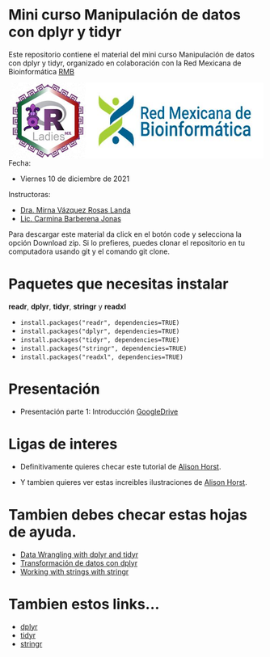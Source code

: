 

# **Mini curso Manipulación de datos con dplyr y tidyr**  

<!-- badges: start -->
<!-- badges: end -->



Este repositorio contiene el material del mini curso Manipulación de datos con dplyr y tidyr, organizado en colaboración con la Red Mexicana de Bioinformática [RMB](http://redmexicanadebioinformatica.org)


<img src="inst/red.jpeg"  width="350" height="150" align="right" />
<img src="inst/rladies.jpeg"  width="150" height="150" align="right" />


Fecha: 

- Viernes 10 de diciembre de 2021

Instructoras: 
- [Dra. Mirna Vázquez Rosas Landa](https://mirnavazquez.netlify.app)
- [Lic. Carmina Barberena Jonas](https://twitter.com/BarjonCar)

Para descargar este material da click en el botón code y selecciona la opción Download zip. Si lo prefieres, puedes clonar el repositorio en tu computadora usando git y el comando git clone.



# Paquetes que necesitas instalar 

**readr**, **dplyr**, **tidyr**, **stringr** y **readxl**

- ``install.packages("readr", dependencies=TRUE)``
- ``install.packages("dplyr", dependencies=TRUE)``
- ``install.packages("tidyr", dependencies=TRUE)``
- ``install.packages("stringr", dependencies=TRUE)``
- ``install.packages("readxl", dependencies=TRUE)``

# Presentación

- Presentación parte 1: Introducción [GoogleDrive](https://docs.google.com/presentation/d/1BjgTadXo0jF4X3h5_Bdx3yYVBX0utepz2MIdKqDkxfg/edit?usp=sharing)

# Ligas de interes

- Definitivamente quieres checar este tutorial de [Alison Horst](https://www.allisonhorst.com/post/2021-02-08-dplyr-learnr/).

- Y tambien quieres ver estas increibles ilustraciones de [Alison Horst](https://github.com/allisonhorst/stats-illustrations).


# Tambien debes checar estas hojas de ayuda.

- [Data Wrangling with dplyr and tidyr](https://www.rstudio.com/wp-content/uploads/2015/02/data-wrangling-cheatsheet.pdf)
- [Transformación de datos con dplyr](https://raw.githubusercontent.com/rstudio/cheatsheets/main/translations/spanish/data-transformation_es.pdf)
- [Working with strings with stringr](https://evoldyn.gitlab.io/evomics-2018/ref-sheets/R_strings.pdf)

# Tambien estos links...

- [dplyr](https://dplyr.tidyverse.org/)
- [tidyr](https://tidyr.tidyverse.org/)
- [stringr](https://stringr.tidyverse.org/)






